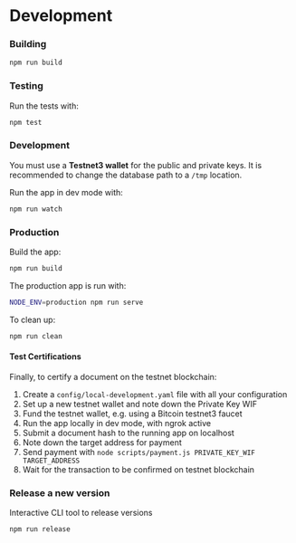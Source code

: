 # Development


### Building

```sh
npm run build
```

### Testing

Run the tests with:

```sh
npm test
```

### Development

You must use a **Testnet3 wallet** for the public and private keys. It is
recommended to change the database path to a `/tmp` location.

Run the app in dev mode with:

```sh
npm run watch
```

### Production

Build the app:

```sh
npm run build
```

The production app is run with:

```sh
NODE_ENV=production npm run serve
```

To clean up:

```sh
npm run clean
```

#### Test Certifications

Finally, to certify a document on the testnet blockchain:

1. Create a `config/local-development.yaml` file with all your configuration
1. Set up a new testnet wallet and note down the Private Key WIF
1. Fund the testnet wallet, e.g. using a Bitcoin testnet3 faucet
1. Run the app locally in dev mode, with ngrok active
1. Submit a document hash to the running app on localhost
1. Note down the target address for payment
1. Send payment with `node scripts/payment.js PRIVATE_KEY_WIF TARGET_ADDRESS`
1. Wait for the transaction to be confirmed on testnet blockchain


### Release a new version

Interactive CLI tool to release versions

```
npm run release
```
